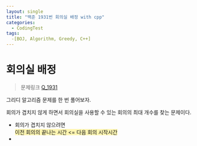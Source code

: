 ```yaml
---
layout: single
title: "백준 1931번 회의실 배정 with cpp"
categories:
  - CodingTest
tags:
  -[BOJ, Algorithm, Greedy, C++]
---
```


# 회의실 배정 

> 문제링크 [Q_1931](https://www.acmicpc.net/problem/1931)

그리디 알고리즘 문제를 한 번 풀어보자.

회의가 겹치지 않게 하면서 회의실을 사용할 수 있는 회의의 최대 개수를 찾는 문제이다. <br>

- 회의가 겹치지 않으려면 <br>
<span style='background-color:#fff5b1'>이전 회의의 끝나는 시간 <= 다음 회의 시작시간</span> <br>
- 
